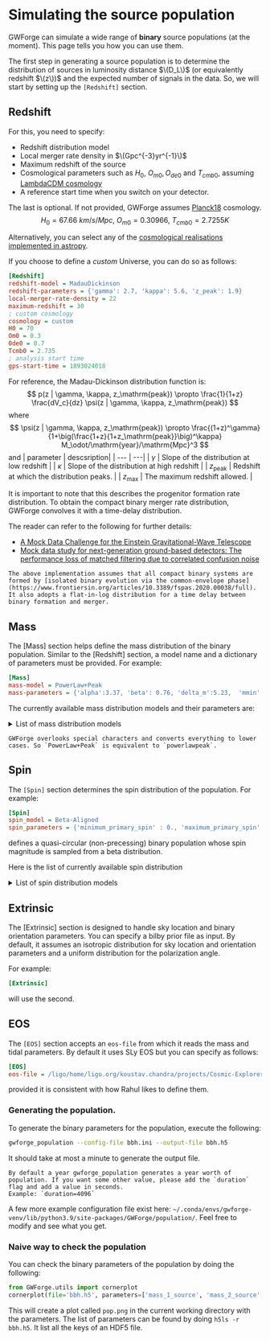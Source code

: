 # Simulating the source population

GWForge can simulate a wide range of **binary** source populations (at the moment). This page tells you how you can use them.

The first step in generating a source population is to determine the distribution of sources in luminosity distance $\(D_L\)$ (or equivalently redshift $\(z\))$ and the expected number of signals in the data. So, we will start by setting up the `[Redshift]` section.

## Redshift
 For this, you need to specify:

- Redshift distribution model
- Local merger rate density in $\(Gpc^{-3}yr^{-1}\)$
- Maximum redshift of the source
- Cosmological parameters such as $H_0,~O_{m0}, O_{de0}$ and $T_{cmb0}$, assuming [LambdaCDM cosmology](http://hyperphysics.phy-astr.gsu.edu/hbase/Astro/lambda.html)
- A reference start time when you switch on your detector.

The last is optional. If not provided, GWForge assumes [Planck18](https://docs.astropy.org/en/latest/api/astropy.cosmology.realizations.Planck18.html) cosmology. 
$$
H_0 = 67.66~km/s/Mpc,~O_{m0} = 0.30966,~T_{cmb0} = 2.7255 K
$$

Alternatively, you can select any of the [cosmological realisations implemented in astropy](https://docs.astropy.org/en/stable/cosmology/realizations.html).

If you choose to define a *custom* Universe, you can do so as follows:
```ini
[Redshift]
redshift-model = MadauDickinson
redshift-parameters = {'gamma': 2.7, 'kappa': 5.6, 'z_peak': 1.9}
local-merger-rate-density = 22
maximum-redshift = 30
; custom cosmology
cosmology = custom 
H0 = 70
Om0 = 0.3
0de0 = 0.7
Tcmb0 = 2.735
; analysis start time
gps-start-time = 1893024018
```


For reference, the Madau-Dickinson distribution function is:
$$
p(z | \gamma, \kappa, z_\mathrm{peak}) \propto \frac{1}{1+z} \frac{dV_c}{dz} \psi(z | \gamma, \kappa, z_\mathrm{peak})
$$
where
$$
\psi(z | \gamma, \kappa, z_\mathrm{peak}) \propto \frac{(1+z)^\gamma}{1+\big(\frac{1+z}{1+z_\mathrm{peak}}\big)^\kappa} M_\odot/\mathrm{year}/\mathrm{Mpc}^3
$$
and
| parameter | descsription| 
| --- | ---|
| $\gamma$ | Slope of the distribution at low redshift |
| $\kappa$ | Slope of the distribution at high redshift |
| $z_\textrm{peak}$ | Redshift at which the distribution peaks. |
| $z_\textrm{max}$ | The maximum redshift allowed. |

It is important to note that this describes the progenitor formation rate distribution. To obtain the compact binary merger rate distribution, GWForge convolves it with a time-delay distribution.

 The reader can refer to the following for further details:
* [A Mock Data Challenge for the Einstein Gravitational-Wave Telescope](https://inspirehep.net/literature/1084847)
* [Mock data study for next-generation ground-based detectors: The performance loss of matched filtering due to correlated confusion noise](https://inspirehep.net/literature/2148213)


```{note}
The above implementation assumes that all compact binary systems are formed by [isolated binary evolution via the common-envelope phase](https://www.frontiersin.org/articles/10.3389/fspas.2020.00038/full). It also adopts a flat-in-log distribution for a time delay between binary formation and merger.
```

## Mass
The [Mass] section helps define the mass distribution of the binary population. Similar to the [Redshift] section, a model name and a dictionary of parameters must be provided. For example:

```ini
[Mass]
mass-model = PowerLaw+Peak
mass-parameters = {'alpha':3.37, 'beta': 0.76, 'delta_m':5.23,  'mmin':4.89, 'mmax':88.81, 'lam':0.04, 'mpp': 33.60, 'sigpp':4.59}
```


The currently available mass distribution models and their parameters are:
<details>
  <summary>List of mass distribution models</summary>

  | Model Name | Parameters | Description | 
  | ---|---| ---| 
  |[`PowerLaw+Peak`](https://colmtalbot.github.io/gwpopulation/_autosummary/gwpopulation.models.mass.SinglePeakSmoothedMassDistribution.html#gwpopulation.models.mass.SinglePeakSmoothedMassDistribution)| `alpha, beta, mmin, mmax, lam, mpp, sigpp, delta_m` | Powerlaw + peak model for two-dimensional mass distribution with low mass smoothing.
  |[`MultiPeak`](https://colmtalbot.github.io/gwpopulation/_autosummary/gwpopulation.models.mass.MultiPeakSmoothedMassDistribution.html#gwpopulation.models.mass.MultiPeakSmoothedMassDistribution)| `alpha, beta, mmin, mmax, lam, lam_1, mpp_1, mpp_2, sigpp_1, sigp_2, delta_m` | Powerlaw + two peak model for two-dimensional mass distribution with low mass smoothing.
  |[`BrokenPowerLaw`](https://colmtalbot.github.io/gwpopulation/_autosummary/gwpopulation.models.mass.BrokenPowerLawSmoothedMassDistribution.html#gwpopulation.models.mass.BrokenPowerLawSmoothedMassDistribution)| `alpha_1, alpha_2, beta, break_fraction, mmin, mmax, delta_m` | Broken power law for two-dimensional mass distribution with low mass smoothing. |
  |`UniformSecondary`| `alpha, beta, delta_m, mmin, mmax, 88.81, lam, mpp, sigpp, minimum_secondary_mass, maximum_secondary_mass` | PowerLaw + Peak for primary mass and uniform for secondary |
  |`DoubleGaussian`| `mu_1, sigma_1, mu_2, sigma_2, breaking_fraction, mmin, mmax` | Truncated Gaussian distribution for primary and secondary
  |`LogNormal`| `mu, sigma` | Log-normal distribution with mean mu and width sigma for primary and secondary | 
  |`PowerLawDipBreak`|`mmin, mmax, alpha_1, alpha_2, gamma_low, gamma_high, eta_low, eta_high, A, n` | Extension of power law break model |
  |`PowerLaw`| `alpha_1, mmin, mmax`  | Power law with bounds and alpha, spectral index for primary and secondary |      

The parameter names are heavily dependent on gwpopulation and bilby. Thus, it is essential to keep track of definition changes.

For more details, refer to the following publications:
* [Binary Black Hole Population Properties Inferred from the First and Second Observing Runs of Advanced LIGO and Advanced Virgo](https://inspirehep.net/literature/1706043)
* [Population Properties of Compact Objects from the Second LIGO-Virgo Gravitational-Wave Transient Catalog](https://inspirehep.net/literature/1826636)
* [Population of Merging Compact Binaries Inferred Using Gravitational Waves through GWTC-3](https://inspirehep.net/literature/1961598)

</details>

```{note}
GWForge overlooks special characters and converts everything to lower cases. So `PowerLaw+Peak` is equivalent to `powerlawpeak`.
```

## Spin
The `[Spin]` section determines the spin distribution of the population. For example:
```ini
[Spin]
spin_model = Beta-Aligned
spin_parameters = {'minimum_primary_spin' : 0., 'maximum_primary_spin':  0.99, 'minimum_secondary_spin' : 0., 'maximum_secondary_spin' : 0.5, 'mu_chi' : 0.26, 'sigma_squared_chi' : 0.02}
```
defines a quasi-circular (non-precessing) binary population whose spin magnitude is sampled from a beta distribution.

Here is the list of currently available spin distribution

<details>
  <summary>List of spin distribution models</summary>

  |Model | Parameters | Description|
  |---|---|---|
  |`Non-spinning`| `None` | Non-spinning 
  |`Aligned`| `minimum_primary_spin, minimum_secondary_spin, maximum_primary_spin, maximum_secondary_spin` | [Aligned spin distribution Bilby-style](https://lscsoft.docs.ligo.org/bilby/api/bilby.gw.prior.AlignedSpin.html#bilby.gw.prior.AlignedSpin)| 
  |`Aligned-Bilby`|`minimum_primary_spin, minimum_secondary_spin, maximum_primary_spin, maximum_secondary_spin` | [Aligned spin distribution Bilby-style](https://lscsoft.docs.ligo.org/bilby/api/bilby.gw.prior.AlignedSpin.html#bilby.gw.prior.AlignedSpin)|
  |`Aligned-Uniform`| `minimum_primary_spin, minimum_secondary_spin, maximum_primary_spin, maximum_secondary_spin` | Aligned component of spins are sampled from uniform distribution|
  |`Beta-Aligned`| `minimum_primary_spin, minimum_secondary_spin, maximum_primary_spin, maximum_secondary_spin, mu_chi, sigma_squared_chi`| Bilby style aligned spin distribution Bilby-style with spin magnitudes obeying Beta distribution |
  |`Aligned-Gaussian-Uniform`| `minimum_primary_spin, minimum_secondary_spin, maximum_primary_spin, maximum_secondary_spin,mu_chi_1, sigma_chi_1` | Aligned component of primary is sampled from Truncated Gaussian and secondary from uniform |
  |`Isotropic`| `minimum_primary_spin, minimum_secondary_spin, maximum_primary_spin, maximum_secondary_spin` | Spin Magnitudes sampled from Uniform distribution + Isotropic distribution of spin angles |
  |`Isotropic-Beta`| `minimum_primary_spin, minimum_secondary_spin, maximum_primary_spin, maximum_secondary_spin, mu_chi, sigma_squared_chi` | Spin Magnitudes sampled from Beta distribution. Isotropic distribution of spin angles
  |`Isotropic-Beta_Gaussian`| `minimum_primary_spin, minimum_secondary_spin, maximum_primary_spin, maximum_secondary_spin, mu_chi, sigma_squared_chi, sigma_t` | Spin magnitudes sampled from Beta distribution. Truncated Gaussian distribution for cosine tilt angles.
  |`Isotropic-Beta_Gaussian_Uniform`| `minimum_primary_spin, minimum_secondary_spin, maximum_primary_spin, maximum_secondary_spin, mu_chi, sigma_squared_chi, sigma_t, xi_spin` | Spin magnitudes sampled from Beta distribution. A fraction of the binaries have cosine tilt angles from Truncated Gaussian distribution and the rest from a uniform distribution between (-1,1)|
  | `Default` | `minimum_primary_spin, minimum_secondary_spin, maximum_primary_spin, maximum_secondary_spin, mu_chi, sigma_squared_chi, sigma_t, xi_spin` | Same as `Isotropic-Beta_Gaussian_Uniform` |

For more details, refer to the following publications:
* [Binary Black Hole Population Properties Inferred from the First and Second Observing Runs of Advanced LIGO and Advanced Virgo](https://inspirehep.net/literature/1706043)
* [Population Properties of Compact Objects from the Second LIGO-Virgo Gravitational-Wave Transient Catalog](https://inspirehep.net/literature/1826636)
* [Population of Merging Compact Binaries Inferred Using Gravitational Waves through GWTC-3](https://inspirehep.net/literature/1961598)

</details>

## Extrinsic
The [Extrinsic] section is designed to handle sky location and binary orientation parameters. You can specify a bilby prior file as input. By default, it assumes an isotropic distribution for sky location and orientation parameters and a uniform distribution for the polarization angle.

For example:
```ini
[Extrinsic]
```
will use the second.

## EOS
The `[EOS]` section accepts an `eos-file` from which it reads the mass and tidal parameters. By default it uses SLy EOS but you can specify as follows:
```ini
[EOS]
eos-file = /ligo/home/ligo.org/koustav.chandra/projects/Cosmic-Explorer-MDC/gwforge/GWForge/inject/eos_tables/TOVSeq_SLy.dat
```
provided it is consistent with how Rahul likes to define them.

### Generating the population.

To generate the binary parameters for the population, execute the following:
```bash
gwforge_population --config-file bbh.ini --output-file bbh.h5
```
It should take at most a minute to generate the output file.

```note
By default a year gwforge_population generates a year worth of population. If you want some other value, please add the `duration` flag and add a value in seconds.
Example: `duration=4096`
```

A few more example configuration file exist here: `~/.conda/envs/gwforge-venv/lib/python3.9/site-packages/GWForge/population/`. Feel free to modify and see what you get.

### Naive way to check the population
You can check the binary parameters of the population by doing the following:
```python
from GWForge.utils import cornerplot
cornerplot(file='bbh.h5', parameters=['mass_1_source', 'mass_2_source', 'spin_1z','spin_2z',  'redshift'], save='pop.png')
```
This will create a plot called `pop.png` in the current working directory with the parameters. The list of parameters can be found by doing `h5ls -r bbh.h5`. It list all the keys of an HDF5 file.